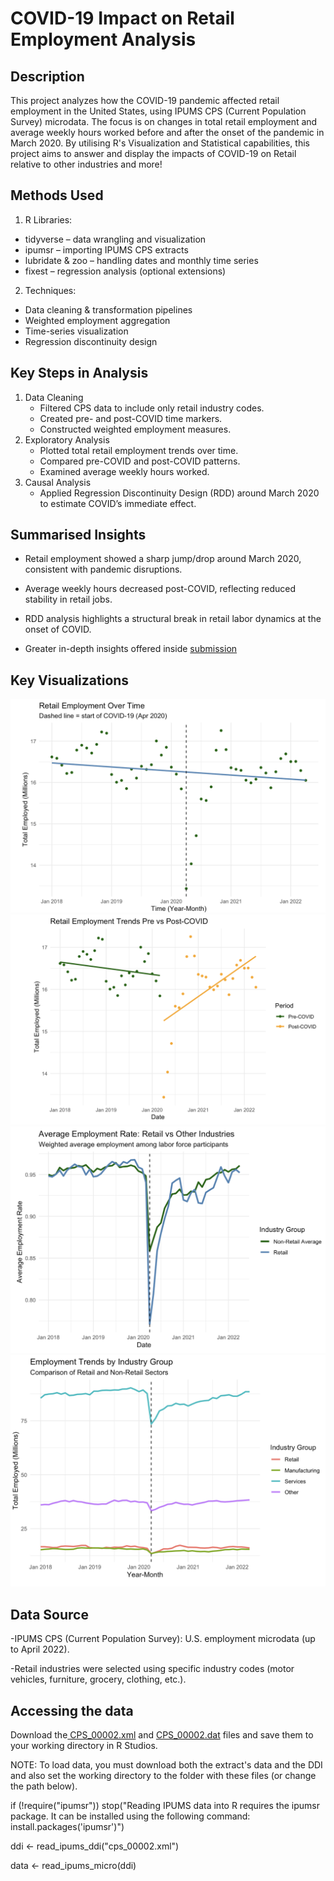 <h1>COVID-19 Impact on Retail Employment Analysis</h1>

<h2>Description</h2>
This project analyzes how the COVID-19 pandemic affected retail employment in the United States, using IPUMS CPS (Current Population Survey) microdata. The focus is on changes in total retail employment and average weekly hours worked before and after the onset of the pandemic in March 2020. By utilising R's Visualization and Statistical capabilities, this project aims to answer and display the impacts of COVID-19 on Retail relative to other industries and more!

<h2>Methods Used</h2>

1. R Libraries:
  - tidyverse – data wrangling and visualization
  - ipumsr – importing IPUMS CPS extracts
  - lubridate & zoo – handling dates and monthly time series
  - fixest – regression analysis (optional extensions)
2. Techniques:
  - Data cleaning & transformation pipelines
  - Weighted employment aggregation
  - Time-series visualization
  - Regression discontinuity design

<h2>Key Steps in Analysis</h2>

1. Data Cleaning
   - Filtered CPS data to include only retail industry codes.
   - Created pre- and post-COVID time markers.
   - Constructed weighted employment measures.
2. Exploratory Analysis
   - Plotted total retail employment trends over time.
   - Compared pre-COVID and post-COVID patterns.
   - Examined average weekly hours worked.
3. Causal Analysis
   - Applied Regression Discontinuity Design (RDD) around March 2020 to estimate COVID’s immediate effect.
  
<h2>Summarised Insights</h2>

- Retail employment showed a sharp jump/drop around March 2020, consistent with pandemic disruptions.

- Average weekly hours decreased post-COVID, reflecting reduced stability in retail jobs.

- RDD analysis highlights a structural break in retail labor dynamics at the onset of COVID.

- Greater in-depth insights offered inside [submission](https://github.com/a-paija/Covid-19-Retail-Employment/blob/main/Data%20Translation%20Submission.html)

<h2>Key Visualizations</h2>

![Retail](https://github.com/a-paija/Covid-19-Retail-Employment/blob/main/images/retail1.png)
![Retail](https://github.com/a-paija/Covid-19-Retail-Employment/blob/main/images/retail2.png)
![Retail](https://github.com/a-paija/Covid-19-Retail-Employment/blob/main/images/retail3.png)
![Retail](https://github.com/a-paija/Covid-19-Retail-Employment/blob/main/images/retail4.png)

<h2>Data Source</h2>

-IPUMS CPS (Current Population Survey): U.S. employment microdata (up to April 2022).

-Retail industries were selected using specific industry codes (motor vehicles, furniture, grocery, clothing, etc.).

<h2>Accessing the data</h2>

Download the[ CPS_00002.xml](https://github.com/a-paija/Covid-19-Retail-Employment/blob/main/cps_00002.xml) and [CPS_00002.dat](https://github.com/a-paija/Covid-19-Retail-Employment/blob/main/cps_00002.dat) files and save them to your working directory in R Studios.

NOTE: To load data, you must download both the extract's data and the DDI and also set the working directory to the folder with these files (or change the path below).

if (!require("ipumsr")) stop("Reading IPUMS data into R requires the ipumsr package. It can be installed using the following command: install.packages('ipumsr')")

ddi <- read_ipums_ddi("cps_00002.xml")

data <- read_ipums_micro(ddi)
